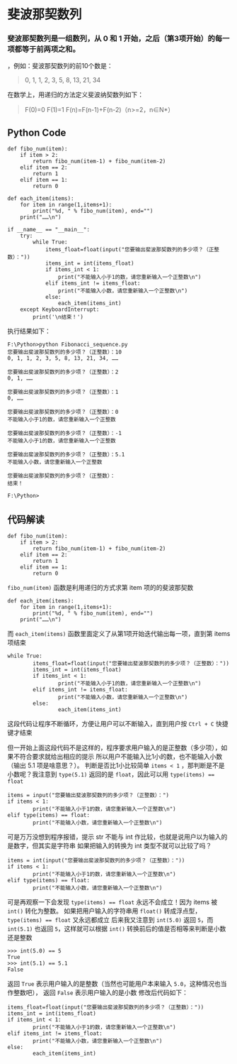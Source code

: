 # 斐波那契数列
### 斐波那契数列是一组数列，从 0 和 1 开始，之后（第3项开始）的每一项都等于前两项之和。
，例如：斐波那契数列的前10个数是：
> 0, 1, 1, 2, 3, 5, 8, 13, 21, 34

在数学上，用递归的方法定义斐波纳契数列如下：
> F(0)=0
F(1)=1
F(n)=F(n-1)+F(n-2)（n>=2，n∈N*）

## Python Code

```
def fibo_num(item):
    if item > 2:
        return fibo_num(item-1) + fibo_num(item-2)
    elif item == 2:
        return 1
    elif item == 1:
        return 0

def each_item(items):
    for item in range(1,items+1):
        print("%d, " % fibo_num(item), end="")
    print("……\n")

if __name__ == "__main__":
    try:
        while True:
            items_float=float(input("您要输出斐波那契数列的多少项？（正整数）："))
            items_int = int(items_float)
            if items_int < 1:
                print("不能输入小于1的数，请您重新输入一个正整数\n")
            elif items_int != items_float:
                print("不能输入小数，请您重新输入一个正整数\n")
            else:
                each_item(items_int)
    except KeyboardInterrupt:
        print('\n结束！')
```
执行结果如下：
```
F:\Python>python Fibonacci_sequence.py
您要输出斐波那契数列的多少项？（正整数）：10
0, 1, 1, 2, 3, 5, 8, 13, 21, 34, ……

您要输出斐波那契数列的多少项？（正整数）：2
0, 1, ……

您要输出斐波那契数列的多少项？（正整数）：1
0, ……

您要输出斐波那契数列的多少项？（正整数）：0
不能输入小于1的数，请您重新输入一个正整数

您要输出斐波那契数列的多少项？（正整数）：-1
不能输入小于1的数，请您重新输入一个正整数

您要输出斐波那契数列的多少项？（正整数）：5.1
不能输入小数，请您重新输入一个正整数

您要输出斐波那契数列的多少项？（正整数）：
结束！

F:\Python>
```
## 代码解读
```
def fibo_num(item):
    if item > 2:
        return fibo_num(item-1) + fibo_num(item-2)
    elif item == 2:
        return 1
    elif item == 1:
        return 0
```
`fibo_num(item)` 函数是利用递归的方式求第 item 项的的斐波那契数
```
def each_item(items):
    for item in range(1,items+1):
        print("%d, " % fibo_num(item), end="")
    print("……\n")
```
而 `each_item(items)` 函数里面定义了从第1项开始迭代输出每一项，直到第 items 项结束
```
while True:
        items_float=float(input("您要输出斐波那契数列的多少项？（正整数）："))
        items_int = int(items_float)
        if items_int < 1:
                print("不能输入小于1的数，请您重新输入一个正整数\n")
        elif items_int != items_float:
                print("不能输入小数，请您重新输入一个正整数\n")
        else:
                each_item(items_int)
```
这段代码让程序不断循环，方便让用户可以不断输入，直到用户按 `Ctrl + C` 快捷键才结束

但一开始上面这段代码不是这样的，程序要求用户输入的是正整数（多少项），如果不符合要求就给出相应的提示
所以用户不能输入比1小的数，也不能输入小数（输出 5.1 项是啥意思？）。
判断是否比1小比较简单 `items < 1` ，那判断是不是小数呢？我注意到 `type(5.1)` 返回的是 `float`，因此可以用 `type(items) == float`
```
items = input("您要输出斐波那契数列的多少项？（正整数）：")
if items < 1:
        print("不能输入小于1的数，请您重新输入一个正整数\n")
elif type(items) == float:
        print("不能输入小数，请您重新输入一个正整数\n")
```
可是万万没想到程序报错，提示 str 不能与 int 作比较，也就是说用户以为输入的是数字，但其实是字符串
如果把输入的转换为 int 类型不就可以比较了吗？
```
items = int(input("您要输出斐波那契数列的多少项？（正整数）："))
if items < 1:
        print("不能输入小于1的数，请您重新输入一个正整数\n")
elif type(items) == float:
        print("不能输入小数，请您重新输入一个正整数\n")
```
可是再观察一下会发现 `type(items) == float` 永远不会成立！因为 items 被 `int()` 转化为整数。
如果把用户输入的字符串用 `float()` 转成浮点型，`type(items) == float` 又永远都成立
后来我又注意到 `int(5.0)` 返回 `5`，而 `int(5.1)` 也返回 `5`，这样就可以根据 `int()` 转换前后的值是否相等来判断是小数还是整数
```
>>> int(5.0) == 5
True
>>> int(5.1) == 5.1
False
```
返回 `True` 表示用户输入的是整数（当然也可能用户本来输入 `5.0`，这种情况也当作整数吧），
返回 `False` 表示用户输入的是小数
修改后代码如下：
```
items_float=float(input("您要输出斐波那契数列的多少项？（正整数）："))
items_int = int(items_float)
if items_int < 1:
        print("不能输入小于1的数，请您重新输入一个正整数\n")
elif items_int != items_float:
        print("不能输入小数，请您重新输入一个正整数\n")
else:
        each_item(items_int)
```
